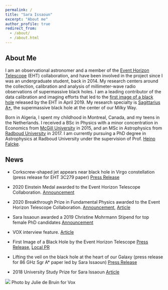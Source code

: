 ```yaml
---
permalink: /
title: "Sara Issaoun"
excerpt: "About me"
author_profile: true
redirect_from: 
  - /about/
  - /about.html
---
```


## About Me

I am an observational astronomer and a member of the [Event Horizon Telescope](https://eventhorizontelescope.org/) (EHT) collaboration, and have been involved in the project since I was an undergraduate student, back in 2014. My research centers around the collection, calibration and analysis of millimeter-wave radio observations of supermassive black holes. I am a leading contributor of the data calibration and imaging efforts that led to the [first image of a black hole](https://eventhorizontelescope.org/blog/first-ever-image-black-hole-published-event-horizon-telescope-collaboration) released by the EHT in April 2019. My research specialty is [Sagittarius A*](https://en.wikipedia.org/wiki/Sagittarius_A*), the supermassive black hole at the center of our Milky Way.

Born in Algeria, I spent my childhood in Montreal, Canada, and my teens in the Netherlands. I received a BSc in Physics with a minor concentration in Economics from [McGill University](https://www.mcgill.ca/) in 2015, and an MSc in Astrophysics from [Radboud University](https://www.ru.nl/english/) in 2017. I am currently pursuing a PhD degree in Astrophysics at Radboud University under the supervision of Prof. [Heino Falcke](http://www.astro.ru.nl/~falcke/). 


## News

- Corkscrew-shaped jet appears near black hole in Virgo constellation (press release for EHT 3C279 paper) [Press Release](https://www.ru.nl/english/news-agenda/news/vm/imapp/2020/corkscrew-shaped-jet-appears-near-black-hole-virgo/)

- 2020 Einstein Medal awarded to the Event Horizon Telescope Collaboration. [Announcement](https://www.einstein-bern.ch/)

- 2020 Breakthrough Prize in Fundamental Physics awarded to the Event Horizon Telescope Collaboration. [Announcement](https://breakthroughprize.org/News/54), [Article](https://news.harvard.edu/gazette/story/2019/09/black-hole-project-nets-breakthrough-prize/)

- Sara Issaoun awarded a 2019 Christine Mohrmann Stipend for top female PhD candidates [Announcement](https://www.ru.nl/english/news-agenda/news/vm/general/2019/mohrmann-stipend-ten-female-phd-candidates/) 

- VOX interview feature. [Article](https://www.voxweb.nl/international/the-rising-star-of-sara-issaoun)

- First Image of a Black Hole by the Event Horizon Telescope [Press Release](https://eventhorizontelescope.org/press-release-april-10-2019-astronomers-capture-first-image-black-hole), [Local PR](https://www.ru.nl/astrophysics/news-agenda/news/vm/astronomers-capture-first-image-black-hole/) 

-  Lifting the veil on the black hole at the heart of our Galaxy (press release for 86 GHz Sgr A* paper led by Sara Issaoun) [Press Release](https://www.ru.nl/astrophysics/news-agenda/news/vm/lifting-the-veil-on-the-black-hole-at-the-heart/)

- 2018 University Study Prize for Sara Issaoun [Article](https://www.ru.nl/astrophysics/@1172851/2018-university-study-prize-sara-issaoun/)

![](http://github.com/sissaoun/sissaoun.github,io/master/images/JulieLucie-Zomervox-Sara-7792.jpg)
Photo by Julie de Bruin for Vox

